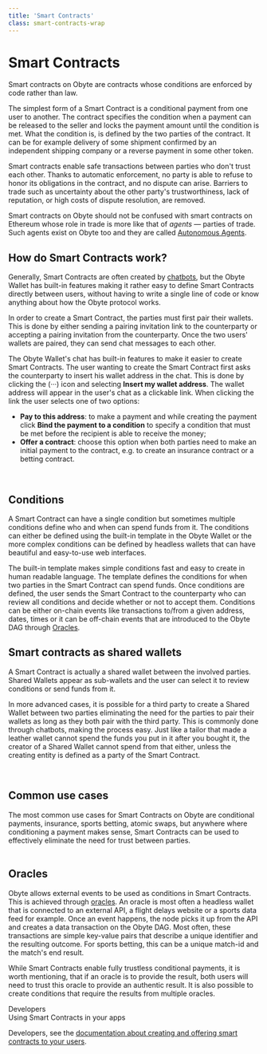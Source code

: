 ```yaml
---
title: 'Smart Contracts'
class: smart-contracts-wrap
---
```


# Smart Contracts
<div class="sub-block">
    Smart contracts on Obyte are contracts whose conditions are enforced by code rather than law.
</div>
<div class="sub-text-block">
    <p>
        The simplest form of a Smart Contract is a conditional payment from one user to another. The contract 
        specifies the condition when a payment can be released to the seller and locks the payment amount until the 
        condition is met. What the condition is, is defined by the two parties of the contract. It can be for example 
        delivery of some shipment confirmed by an independent shipping company or a reverse payment in some other token.
    </p>
    <p>
        Smart contracts enable safe transactions between parties who don't trust each other. Thanks to automatic 
        enforcement, no party is able to refuse to honor its obligations in the contract, and no dispute can arise. 
        Barriers to trade such as uncertainty about the other party's trustworthiness, lack of reputation, 
        or high costs of dispute resolution, are removed.</p>
    <p>
        Smart contracts on Obyte should not be confused with smart contracts on Ethereum whose role in trade is more 
        like that of <i>agents</i> &mdash; parties of trade. Such agents exist on Obyte too and they are called 
        <a href="/platform/autonomous-agents">Autonomous Agents</a>.
    </p>
</div>

## How do Smart Contracts work?
<div class="flex-block one">
    <div class="info-block">
        <p>Generally, Smart Contracts are often created by <a href="/platform/chatbots">chatbots</a>, but the Obyte Wallet has built-in features making it rather easy to define Smart Contracts directly between users, without having to write a single line of code or know anything about how the Obyte protocol works.</p>
        <p>In order to create a Smart Contract, the parties must first pair their wallets. This is done by either sending a pairing invitation link to the counterparty or accepting a pairing invitation from the counterparty. Once the two users' wallets are paired, they can send chat messages to each other.</p>
        <p>The Obyte Wallet's chat has built-in features to make it easier to create Smart Contracts. The user wanting to create the Smart Contract first asks the counterparty to insert his wallet address in the chat. This is done by clicking the (···) icon and selecting <b>Insert my wallet address</b>. The wallet address will appear in the user's chat as a clickable link. When clicking the link the user selects one of two options:</p>
        <ul>
            <li><b>Pay to this address</b>: to make a payment and while creating the payment click <b>Bind the payment to a condition</b> to specify a condition that must be met before the recipient is able to receive the money;</li>
            <li><b>Offer a contract</b>: choose this option when both parties need to make an initial payment to the contract, e.g. to create an insurance contract or a betting contract.</li>
        </ul>
    </div>
    <div class="img-block">
        <img src="/user/themes/obyte/assets/smart-contracts/img1_new.png" alt="">
    </div>
</div>

<div class="flex-block two">
    <div class="img-block">
        <img src="/user/themes/obyte/assets/smart-contracts/img2_new.png" alt="">
        <img class="mobile" src="/user/themes/obyte/assets/smart-contracts/img2-mob_new.png" alt="">
    </div>
    <div class="info-block">
        <h2>Conditions</h2>
        <p>
            A Smart Contract can have a single condition but sometimes multiple conditions define who and when can spend funds from it. The conditions can either be defined using the built-in template in the Obyte Wallet or the more complex conditions can be defined by headless wallets that can have beautiful and easy-to-use web interfaces.
        </p>
        <p>
            The built-in template makes simple conditions fast and easy to create in human readable language. The template defines the conditions for when two parties in the Smart Contract can spend funds. Once conditions are defined, the user sends the Smart Contract to the counterparty who can review all conditions and decide whether or not to accept them. Conditions can be either on-chain events like transactions to/from a given address, dates, times or it can be off-chain events that are introduced to the Obyte DAG through <a href="/platform/oracles">Oracles</a>.
        </p>
    </div>
</div>

<div class="flex-block three">
    <div class="info-block">
        <h2>Smart contracts as shared wallets</h2>
        <p>
            A Smart Contract is actually a shared wallet between the involved parties. Shared Wallets appear as sub-wallets and the user can select it to review conditions or send funds from it. 
        </p>
        <p>
            In more advanced cases, it is possible for a third party to create a Shared Wallet between two parties eliminating the need for the parties to pair their wallets as long as they both pair with the third party. This is commonly done through chatbots, making the process easy. Just like a tailor that made a leather wallet cannot spend the funds you put in it after you bought it, the creator of a Shared Wallet cannot spend from that either, unless the creating entity is defined as a party of the Smart Contract.
        </p>
    </div>
    <div class="img-block">
        <img src="/user/themes/obyte/assets/smart-contracts/img3_new.png" alt="">
        <img class="mobile" src="/user/themes/obyte/assets/smart-contracts/img3-mob_new.png" alt="">
    </div>
</div>

## Common use cases
The most common use cases for Smart Contracts on Obyte are conditional payments, insurance, sports betting, atomic swaps, but anywhere where conditioning a payment makes sense, Smart Contracts can be used to effectively eliminate the need for trust between parties.
<br>
<br>

## Oracles
Obyte allows external events to be used as conditions in Smart Contracts. This is achieved through [oracles](/platform/oracles). An oracle is most often a headless wallet that is connected to an external API, a flight delays website or a sports data feed for example. Once an event happens, the node picks it up from the API and creates a data transaction on the Obyte DAG. Most often, these transactions are simple key-value pairs that describe a unique identifier and the resulting outcome. For sports betting, this can be a unique match-id and the match's end result. 

While Smart Contracts enable fully trustless conditional payments, it is worth mentioning, that if an oracle is to provide the result, both users will need to trust this oracle to provide an authentic result. It is also possible to create conditions that require the results from multiple oracles.

<div class="dev-blog">
    <div class="dev-img-block">
        <img src="/user/themes/obyte/assets/chatbots/doc.svg" alt="">
    </div>
    <div class="info-block">
        <div class="cat">Developers</div>
        <div class="title">Using Smart Contracts in your apps</div>
        <p>
            Developers, see the <a href="https://developer.obyte.org/contracts/smart-contracts" target="_blank" rel="noopener">documentation about creating and offering smart contracts to your users</a>.
        </p>
    </div>
</div>


